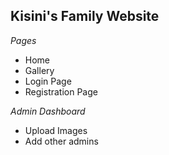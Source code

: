 ## Kisini's Family Website

_Pages_

-   Home
-   Gallery
-   Login Page
-   Registration Page

_Admin Dashboard_

-   Upload Images
-   Add other admins
